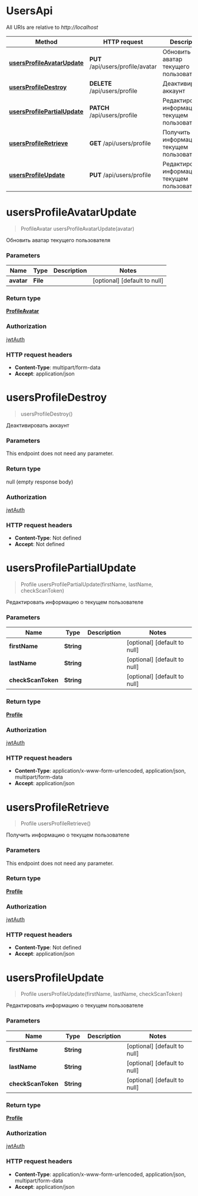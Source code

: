 # UsersApi

All URIs are relative to *http://localhost*

Method | HTTP request | Description
------------- | ------------- | -------------
[**usersProfileAvatarUpdate**](UsersApi.md#usersProfileAvatarUpdate) | **PUT** /api/users/profile/avatar | Обновить аватар текущего пользователя
[**usersProfileDestroy**](UsersApi.md#usersProfileDestroy) | **DELETE** /api/users/profile | Деактивировать аккаунт
[**usersProfilePartialUpdate**](UsersApi.md#usersProfilePartialUpdate) | **PATCH** /api/users/profile | Редактировать информацию о текущем пользователе
[**usersProfileRetrieve**](UsersApi.md#usersProfileRetrieve) | **GET** /api/users/profile | Получить информацию о текущем пользователе
[**usersProfileUpdate**](UsersApi.md#usersProfileUpdate) | **PUT** /api/users/profile | Редактировать информацию о текущем пользователе


<a name="usersProfileAvatarUpdate"></a>
# **usersProfileAvatarUpdate**
> ProfileAvatar usersProfileAvatarUpdate(avatar)

Обновить аватар текущего пользователя

### Parameters

Name | Type | Description  | Notes
------------- | ------------- | ------------- | -------------
 **avatar** | **File**|  | [optional] [default to null]

### Return type

[**ProfileAvatar**](../models/ProfileAvatar.md)

### Authorization

[jwtAuth](../index.md#jwtAuth)

### HTTP request headers

- **Content-Type**: multipart/form-data
- **Accept**: application/json

<a name="usersProfileDestroy"></a>
# **usersProfileDestroy**
> usersProfileDestroy()

Деактивировать аккаунт

### Parameters
This endpoint does not need any parameter.

### Return type

null (empty response body)

### Authorization

[jwtAuth](../index.md#jwtAuth)

### HTTP request headers

- **Content-Type**: Not defined
- **Accept**: Not defined

<a name="usersProfilePartialUpdate"></a>
# **usersProfilePartialUpdate**
> Profile usersProfilePartialUpdate(firstName, lastName, checkScanToken)

Редактировать информацию о текущем пользователе

### Parameters

Name | Type | Description  | Notes
------------- | ------------- | ------------- | -------------
 **firstName** | **String**|  | [optional] [default to null]
 **lastName** | **String**|  | [optional] [default to null]
 **checkScanToken** | **String**|  | [optional] [default to null]

### Return type

[**Profile**](../models/Profile.md)

### Authorization

[jwtAuth](../index.md#jwtAuth)

### HTTP request headers

- **Content-Type**: application/x-www-form-urlencoded, application/json, multipart/form-data
- **Accept**: application/json

<a name="usersProfileRetrieve"></a>
# **usersProfileRetrieve**
> Profile usersProfileRetrieve()

Получить информацию о текущем пользователе

### Parameters
This endpoint does not need any parameter.

### Return type

[**Profile**](../models/Profile.md)

### Authorization

[jwtAuth](../index.md#jwtAuth)

### HTTP request headers

- **Content-Type**: Not defined
- **Accept**: application/json

<a name="usersProfileUpdate"></a>
# **usersProfileUpdate**
> Profile usersProfileUpdate(firstName, lastName, checkScanToken)

Редактировать информацию о текущем пользователе

### Parameters

Name | Type | Description  | Notes
------------- | ------------- | ------------- | -------------
 **firstName** | **String**|  | [optional] [default to null]
 **lastName** | **String**|  | [optional] [default to null]
 **checkScanToken** | **String**|  | [optional] [default to null]

### Return type

[**Profile**](../models/Profile.md)

### Authorization

[jwtAuth](../index.md#jwtAuth)

### HTTP request headers

- **Content-Type**: application/x-www-form-urlencoded, application/json, multipart/form-data
- **Accept**: application/json

